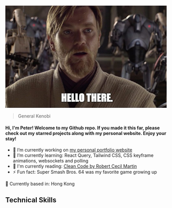 ![General Kenobi](./assets/hello-there.jpeg?raw=true)

> General Kenobi

#### Hi, I'm Peter! Welcome to my Github repo. If you made it this far, please check out my starred projects along with my personal website. Enjoy your stay!

- 🔭 I’m currently working on [my personal portfolio website](https://github.com/peterkwkwan/virtual-story-code)
- 🌱 I’m currently learning: React Query, Tailwind CSS, CSS keyframe animations, websockets and polling
- 📘 I'm currently reading: [Clean Code by Robert Cecil Martin](https://www.amazon.com/Clean-Code-Handbook-Software-Craftsmanship/dp/0132350882)
- ⚡ Fun fact: Super Smash Bros. 64 was my favorite game growing up

📍 Currently based in: Hong Kong


## Technical Skills
